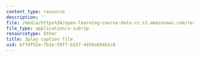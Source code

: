 ```yaml
---
content_type: resource
description: ''
file: /media/https%3A/open-learning-course-data-rc.s3.amazonaws.com/res-6-012-introduction-to-probability-spring-2018/bffdf52efb1e59ffb1574459a694b1c8_pA83XtLeVig.vtt
file_type: application/x-subrip
resourcetype: Other
title: 3play caption file
uid: bffdf52e-fb1e-59ff-b157-4459a694b1c8
---
```

